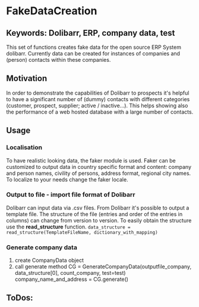 # FakeDataCreation

## Keywords: Dolibarr, ERP, company data, test

This set of functions creates fake data for the open source ERP System dolibarr. Currently data can be created for instances of companies and (person) contacts within these companies.

## Motivation
In order to demonstrate the capabilities of Dolibarr to prospects it's helpful to have a significant number of (dummy) contacts with different categories
(customer, prospect, supplier; active / inactive...). This helps showing also the performance of a web hosted database with a large number of contacts.

## Usage

### Localisation
To have realistic looking data, the faker module is used. Faker can be customized to output data in country specific format and content: company and person names, civility of persons, address format, regional city names. To localize to your needs change the faker locale.

### Output to file - import file format of Dolibarr
Dolibarr can input data via .csv files. From Dolibarr it's possible to output a template file. The structure of the file (entries and order of the entries in columns) can change from version to version. To easily obtain the structure use the **read_structure** function.
```data_structure = read_structure(TemplateFileName, dictionary_with_mapping) ```

### Generate company data
1) create CompanyData object
2) call generate method
    CG = GenerateCompanyData(outputfile_company, data_structure[0], count_company, test=test)
    company_name_and_address = CG.generate()


## ToDos:


